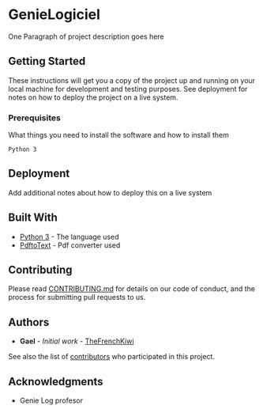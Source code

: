# GenieLogiciel

One Paragraph of project description goes here

## Getting Started

These instructions will get you a copy of the project up and running on your local machine for development and testing purposes. See deployment for notes on how to deploy the project on a live system.

### Prerequisites

What things you need to install the software and how to install them

```
Python 3
```


## Deployment

Add additional notes about how to deploy this on a live system

## Built With

* [Python 3](https://docs.python.org/3/) - The language used
* [PdftoText](https://www.systutorials.com/docs/linux/man/1-pdftotext/) - Pdf converter used


## Contributing

Please read [CONTRIBUTING.md](https://github.com/TheFrenchKiwi/GenieLogiciel) for details on our code of conduct, and the process for submitting pull requests to us.


## Authors

* **Gael** - *Initial work* - [TheFrenchKiwi](https://github.com/TheFrenchKiwi)

See also the list of [contributors](https://github.com/your/project/contributors) who participated in this project.


## Acknowledgments

* Genie Log profesor

